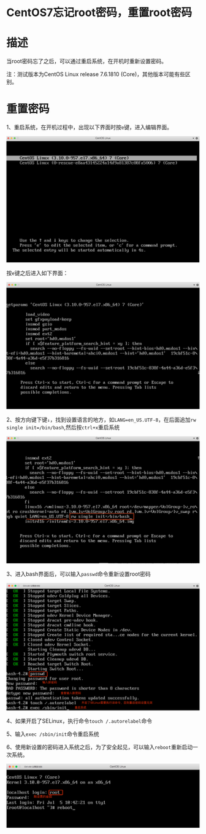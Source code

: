 # CentOS7忘记root密码，重置root密码

# 描述

当root密码忘了之后，可以通过重启系统，在开机时重新设置密码。

注：测试版本为CentOS Linux release 7.6.1810 (Core)，其他版本可能有些区别。


# 重置密码

1、重启系统，在开机过程中，出现以下界面时按`e`键，进入编辑界面。

![](images/01_01.png)

按`e`键之后进入如下界面：

![](images/01_02.png)

2、按方向键下键`↓`，找到设置语言的地方，如`LANG=en_US.UTF-8`，在后面追加`rw single init=/bin/bash`,然后按`ctrl+x`重启系统

![](images/01_03.png)

3、进入bash界面后，可以输入`passwd`命令重新设置root密码

![](images/01_04.png)

4、如果开启了SELinux，执行命令`touch /.autorelabel`命令

5、输入`exec /sbin/init`命令重启系统

6、使用新设置的密码进入系统之后，为了安全起见，可以输入`reboot`重新启动一次系统。

![](images/01_05.png)